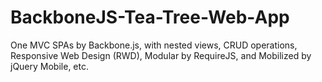 BackboneJS-Tea-Tree-Web-App
===========================

One MVC SPAs by Backbone.js, with nested views, CRUD operations, Responsive Web Design (RWD), Modular by RequireJS, and Mobilized by jQuery Mobile, etc.

